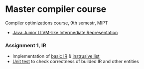 #  Master compiler course

Compiler optimizations course, 9th semestr, MIPT

- [Java Junior LLVM-like Intermediate Representation](https://github.com/uslsteen/master_compiler_course/tree/main/include/IR) 


### Assignment 1, IR
- Implementation of [basic IR](https://github.com/uslsteen/master_compiler_course/tree/main/include/IR) & [instrusive list](https://github.com/uslsteen/master_compiler_course/tree/main/include/intrusive_list)
- [Unit test](https://github.com/uslsteen/master_compiler_course/blob/main/tests/unit/IR/IR.cc) to check correctness of builded IR and other entities

